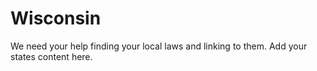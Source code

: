 # Wisconsin

We need your help finding your local laws and linking to them. Add your states content here.
